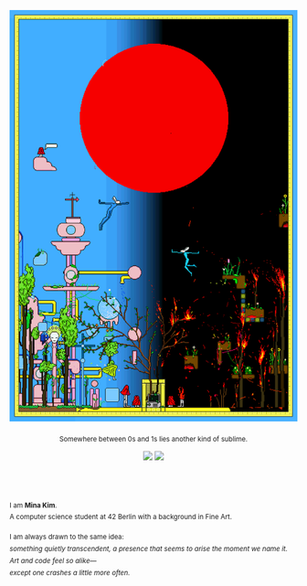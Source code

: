 <p align="center">
  <img src="https://github.com/miooo0o/miooo0o/blob/main/images/uto.gif?raw=true" width="600"/>
</p>

<p align="center"><sub>Somewhere between 0s and 1s lies another kind of sublime.</sub></p>

<p align="center">
  <img src="https://img.shields.io/badge/C-00599C?style=flat-square&logo=c&logoColor=white"/>
  <img src="https://img.shields.io/badge/C++-00599C?style=flat-square&logo=c%2B%2B&logoColor=white"/>
</p>

<br><br>

<sub>I am **Mina Kim**.<be><br>
A computer science student at 42 Berlin with a background in Fine Art.</sub><be>

<sub>I am always drawn to the same idea:<br>
_something quietly transcendent, a presence that seems to arise the moment we name it._<br>
_Art and code feel so alike_—<br>
_except one crashes a little more often._
</sub>
</div>
